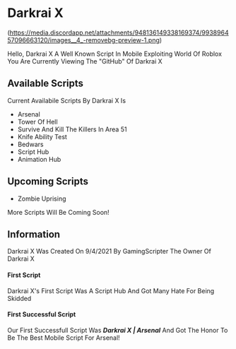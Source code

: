 # Darkrai X

(https://media.discordapp.net/attachments/948136149338169374/993896457096663120/images__4_-removebg-preview-1.png)

Hello, Darkrai X A Well Known Script In Mobile Exploiting World Of Roblox
You Are Currently Viewing The "GitHub" Of Darkrai X

## Available Scripts

Current Availabile Scripts By Darkrai X Is

* Arsenal
* Tower Of Hell
* Survive And Kill The Killers In Area 51
* Knife Ability Test
* Bedwars
* Script Hub
* Animation Hub

## Upcoming Scripts

* Zombie Uprising

More Scripts Will Be Coming Soon!

## Information

Darkrai X Was Created On 9/4/2021 By GamingScripter The Owner Of Darkrai X

#### First Script
Darkrai X's First Script Was A Script Hub And Got Many Hate For Being Skidded

#### First Successful Script
Our First Successfull Script Was **_Darkrai X | Arsenal_** And Got The Honor To Be The Best Mobile Script For Arsenal!
